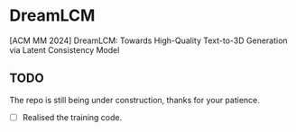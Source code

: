 # DreamLCM
[ACM MM 2024] DreamLCM: Towards High-Quality Text-to-3D Generation via Latent Consistency Model

## TODO

The repo is still being under construction, thanks for your patience. 
- [ ] Realised the training code.
